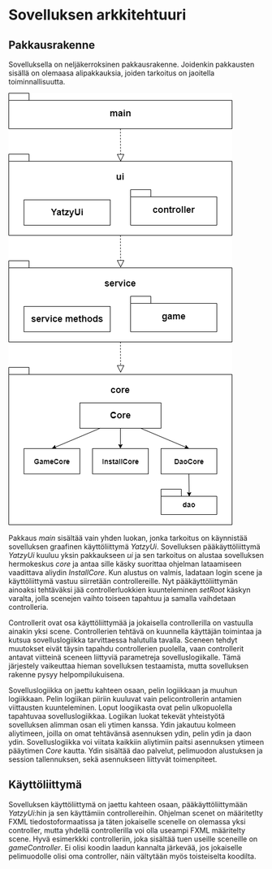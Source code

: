 # Sovelluksen arkkitehtuuri
## Pakkausrakenne
Sovelluksella on neljäkerroksinen pakkausrakenne. Joidenkin pakkausten sisällä on olemaasa alipakkauksia, joiden tarkoitus on jaoitella toiminnallisuutta.

![Pakkausrakenne](https://github.com/tsa-dom/ot-harjoitustyo/blob/master/Images/pakkauskaavio.png)

Pakkaus *main* sisältää vain yhden luokan, jonka tarkoitus on käynnistää sovelluksen graafinen käyttöliittymä *YatzyUi*. Sovelluksen pääkäyttöliittymä *YatzyUi* kuuluu yksin pakkaukseen *ui* ja sen tarkoitus on alustaa sovelluksen hermokeskus *core* ja antaa sille käsky suorittaa ohjelman lataamiseen vaadittava aliydin *InstallCore*. Kun alustus on valmis, ladataan login scene ja käyttöliittymä vastuu siirretään controllereille. Nyt pääkäyttöliittymän ainoaksi tehtäväksi jää controllerluokkien kuunteleminen *setRoot* käskyn varalta, jolla scenejen vaihto toiseen tapahtuu ja samalla vaihdetaan controlleria.

Controllerit ovat osa käyttöliittymää ja jokaisella controllerilla on vastuulla ainakin yksi scene. Controllerien tehtävä on kuunnella käyttäjän toimintaa ja kutsua sovelluslogiikka tarvittaessa halutulla tavalla. Sceneen tehdyt muutokset eivät täysin tapahdu controllerien puolella, vaan controllerit antavat viitteinä sceneen liittyviä parametreja sovelluslogiikalle. Tämä järjestely vaikeuttaa hieman sovelluksen testaamista, mutta sovelluksen rakenne pysyy helpompilukuisena.

Sovelluslogiikka on jaettu kahteen osaan, pelin logiikkaan ja muuhun logiikkaan. Pelin logiikan piiriin kuuluvat vain pelicontrollerin antamien viittausten kuunteleminen. Loput loogiikasta ovat pelin ulkopuolella tapahtuvaa sovelluslogiikkaa. Logiikan luokat tekevät yhteistyötä sovelluksen alimman osan eli ytimen kanssa. Ydin jakautuu kolmeen aliytimeen, joilla on omat tehtävänsä asennuksen ydin, pelin ydin ja daon ydin. Sovelluslogiikka voi viitata kaikkiin aliytimiin paitsi asennuksen ytimeen pääytimen *Core* kautta. Ydin sisältää dao palvelut, pelimuodon alustuksen ja session tallennuksen, sekä asennukseen liittyvät toimenpiteet.

## Käyttöliittymä
Sovelluksen käyttöliittymä on jaettu kahteen osaan, pääkäyttöliittymään *YatzyUi*:hin ja sen käyttämiin controllereihin. Ohjelman scenet on määritetlty FXML tiedostoformaatissa ja täten jokaiselle scenelle on olemassa yksi controller, mutta yhdellä controllerilla voi olla useampi FXML määritelty scene. Hyvä esimerkkki controlleriin, joka sisältää tuen useille sceneille on *gameController*. Ei olisi koodin laadun kannalta järkevää, jos jokaiselle pelimuodolle olisi oma controller, näin vältytään myös toisteiselta koodilta.
